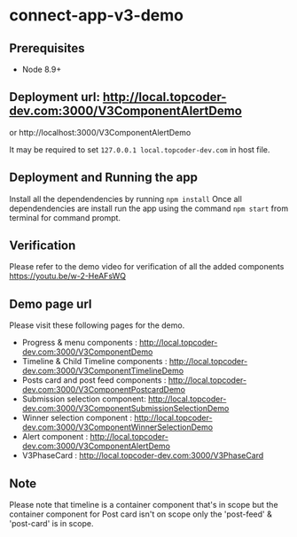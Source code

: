 # connect-app-v3-demo

## Prerequisites
- Node 8.9+

## Deployment url: http://local.topcoder-dev.com:3000/V3ComponentAlertDemo
or http://localhost:3000/V3ComponentAlertDemo

It may be required to set `127.0.0.1 local.topcoder-dev.com` in host file.

## Deployment and Running the app
Install all the dependendencies by running `npm install`
Once all dependendencies are install run the app using the command `npm start` from terminal for command prompt.

## Verification 
Please refer to the demo video for verification  of all the added components
https://youtu.be/w-2-HeAFsWQ

## Demo page url
Please visit these following pages for the demo.
- Progress & menu components : http://local.topcoder-dev.com:3000/V3ComponentDemo
- Timeline & Child Timeline components : http://local.topcoder-dev.com:3000/V3ComponentTimelineDemo
- Posts card and post feed components : http://local.topcoder-dev.com:3000/V3ComponentPostcardDemo
- Submission selection component: http://local.topcoder-dev.com:3000/V3ComponentSubmissionSelectionDemo
- Winner selection component : http://local.topcoder-dev.com:3000/V3ComponentWinnerSelectionDemo
- Alert component : http://local.topcoder-dev.com:3000/V3ComponentAlertDemo
- V3PhaseCard : http://local.topcoder-dev.com:3000/V3PhaseCard

## Note
Please note that timeline is a container component that's in scope
but the container component for Post card isn't on scope only the 'post-feed' & 'post-card' is in scope.
